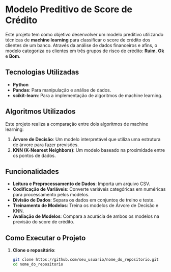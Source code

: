 # Modelo Preditivo de Score de Crédito

Este projeto tem como objetivo desenvolver um modelo preditivo utilizando técnicas de **machine learning** para classificar o score de crédito dos clientes de um banco. Através da análise de dados financeiros e afins, o modelo categoriza os clientes em três grupos de risco de crédito: **Ruim**, **Ok** e **Bom**.

## Tecnologias Utilizadas

- **Python**
- **Pandas**: Para manipulação e análise de dados.
- **scikit-learn**: Para a implementação de algoritmos de machine learning.

## Algoritmos Utilizados

Este projeto realiza a comparação entre dois algoritmos de machine learning:

1. **Árvore de Decisão**: Um modelo interpretável que utiliza uma estrutura de árvore para fazer previsões.
2. **KNN (K-Nearest Neighbors)**: Um modelo baseado na proximidade entre os pontos de dados.

## Funcionalidades

- **Leitura e Preprocessamento de Dados**: Importa um arquivo CSV.
- **Codificação de Variáveis**: Converte variáveis categóricas em numéricas para processamento pelos modelos.
- **Divisão de Dados**: Separa os dados em conjuntos de treino e teste.
- **Treinamento de Modelos**: Treina os modelos de Árvore de Decisão e KNN.
- **Avaliação de Modelos**: Compara a acurácia de ambos os modelos na previsão do score de crédito.

## Como Executar o Projeto

1. **Clone o repositório**:
   ```bash
   git clone https://github.com/seu_usuario/nome_do_repositorio.git
   cd nome_do_repositorio
